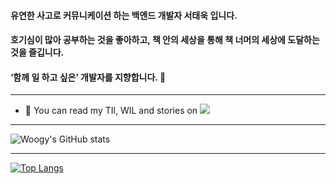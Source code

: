 #### 유연한 사고로 커뮤니케이션 하는 백엔드 개발자 서태욱 입니다.    
#### 호기심이 많아 공부하는 것을 좋아하고, 책 안의 세상을 통해 책 너머의 세상에 도달하는 것을 즐깁니다. 
#### ‘함께 일 하고 싶은’ 개발자를 지향합니다. 👋
***
- 🌱 You can read my TIl, WIL and stories on <a href="https://velog.io/@apolontes" target="_blank"><img src="https://camo.githubusercontent.com/7b23e15954e11bb3021bcce04bf25a7e4245d0338432f2e562a8b3e64c557fec/68747470733a2f2f696d672e736869656c64732e696f2f62616467652f56656c6f672d3230633939373f7374796c653d706c6173746963266c6f676f3d56696d656f266c6f676f436f6c6f723d7768697465" data-canonical-src="https://img.shields.io/badge/Velog-20c997?style=plastic&amp;logo=Vimeo&amp;logoColor=white" style="max-width: 100%;"/></a>

***
![Woogy's GitHub stats](https://github-readme-stats.vercel.app/api?username=woogys&show_icons=true&theme=radical)
***
[![Top Langs](https://github-readme-stats.vercel.app/api/top-langs/?username=woogys&langs_count=10&layout=compact&theme=dark)](https://github.com/woogys/woogys)
